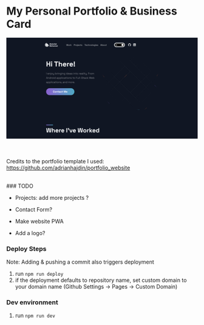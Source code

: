 <!-- @format -->

# My Personal Portfolio & Business Card

<kbd>
  <img src="/public/images/demo_pic.png"/>
</kbd>

<br/> <br/>
Credits to the portfolio template I used: https://github.com/adrianhajdin/portfolio_website

<br/>
### TODO

- Projects: add more projects ?
- Contact Form?
- Make website PWA

- Add a logo?

### Deploy Steps

Note: Adding & pushing a commit also triggers deployment

1. run `npm run deploy`
2. if the deployment defaults to repository name, set custom domain to your domain name (Github Settings -> Pages -> Custom Domain)

### Dev environment

1. run `npm run dev`
